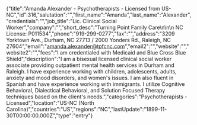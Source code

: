 {"title":"Amanda Alexander - Psychotherapists - Licensed from US-NC","id":316,"salutation":"","first_name":"Amanda","last_name":"Alexander","credentials":"","job_title":"Lic. Clinical Social Worker","company":"","short_desc":"Turning Point Family Care\n\n\n NC License: P011534","phone":"919-299-0277","fax":"","address":"3209 Yorktown Ave., Durham, NC 27713 / 2000 Yonders Rd., Raleigh, NC 27604","email":"amanda.alexander@tpfcnc.com","email2":"","website":"","website2":"","fees":"I am credentialed with Medicaid and Blue Cross Blue Shield","description":"I am a bisexual licensed clinical social worker associate providing outpatient mental health services in Durham and Raleigh. I have experience working with children, adolescents, adults, anxiety and mood disorders, and women's issues. I am also fluent in Spanish and have experience working with immigrants. I utilize Cognitive Behavioral, Dialectical Behavioral, and Solution Focused Therapy techniques based on the client's needs.","categories":"Psychotherapists - Licensed","location":"US-NC (North Carolina)","countries":"US","regions":"NC","lastUpdate":"1899-11-30T00:00:00.000Z","type":"entry"}
